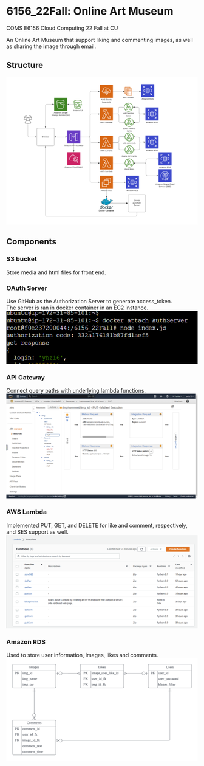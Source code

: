 # 6156_22Fall: Online Art Museum
COMS E6156 Cloud Computing 22 Fall at CU   
   
An Online Art Museum that support liking and commenting images, as well as
sharing the image through email.

## Structure
![](./images/Structure.png)

## Components
### S3 bucket
Store media and html files for front end.   

### OAuth Server
Use GitHub as the Authorization Server to generate access_token.   
The server is ran in docker container in an EC2 instance.   
![OAuth Server in Docker](./images/Authorization.png)

### API Gateway
Connect query paths with underlying lambda functions.   
![API Gateway](./images/API%20Gateway.png)

### AWS Lambda
Implemented PUT, GET, and DELETE for like and comment, respectively, 
and SES support as well.   
![Lambda Functions](./images/Lambda%20Functions.png)
### Amazon RDS
Used to store user information, images, likes and comments.   
![Databases](./images/Database.png)
